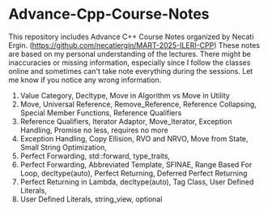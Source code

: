 # Advance-Cpp-Course-Notes
This repository includes Advance C++ Course Notes organized by Necati Ergin. (https://github.com/necatiergin/MART-2025-ILERI-CPP)
These notes are based on my personal understanding of the lectures.
There might be inaccuracies or missing information, especially since I follow the classes online and sometimes can't take note everything during the sessions.
Let me know if you notice any wrong information.

1. Value Category, Decltype, Move in Algorithm vs Move in Utility
2. Move, Universal Reference, Remove_Reference, Reference Collapsing, Special Member Functions, Reference Qualifiers
3. Reference Qualifiers, Iterator Adaptor, Move_Iterator, Exception Handling, Promise no less, requires no more
4. Exception Handling, Copy Ellision, RVO and NRVO, Move from State, Small String Optimization,
5. Perfect Forwarding, std::forward, type_traits,
6. Perfect Forwarding, Abbreviated Template, SFINAE, Range Based For Loop, decltype(auto), Perfect Returning, Deferred Perfect Returning
7. Perfect Returning in Lambda, decltype(auto), Tag Class, User Defined Literals,
8. User Defined Literals, string_view, optional   

